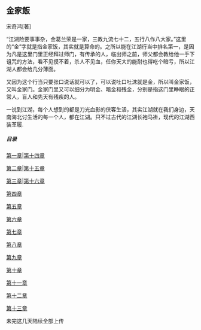 ## 金家飯
宋奇鸿[著]

“江湖险要事事杂，金葛兰荣是一家，三教九流七十二，五行八作八大家。”这里的“金”字就是指金家饭，其实就是算命的。之所以能在江湖行当中排名第一，是因为凡是这里门里正经拜过师门，有传承的人，临出师之前，师父都会教给他一手下诅咒的方法，看不见摸不着，杀人不见血，任你天大的能耐也得吃个暗亏，所以江湖人都会给几分薄面。

又因为这个行当只要张口说话就可以了，可以说吐口吐沫就是金，所以叫金家饭，又叫金家门。金家门里又可以细分为明金、暗金和残金，分别是指这门里睁眼的正常人，盲人和先天有残疾的人。

一说到江湖，每个人想到的都是刀光血影的侠客生活，其实江湖就在我们身边，天南海北讨生活的每一个人，都在江湖。只不过古代的江湖长袍马褂，现代的江湖西装革履.

##### 目录
[第一章](第一章.md)|[第十四章](第十四章.md)

[第二章](第二章.md)|[第十五章](第十五章.md)

[第三章](第三章.md)|[第十六章](第十六章.md)

[第四章](第四章.md)

[第五章](第五章.md)

[第六章](第六章.md)

[第七章](第七章.md)

[第八章](第八章.md)

[第九章](第九章.md)

[第十章](第十章.md)

[第十一章](第十一章.md)

[第十二章](第十二章.md)

[第十三章](第十三章.md)



未完这几天陆续全部上传
